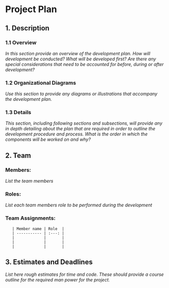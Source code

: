 # Project Plan

## 1. Description


### 1.1 Overview
*In this section provide an overview of the development plan. How will development be conducted? What will be developed first? Are there any special considerations that need to be accounted for before, during or after development?*

### 1.2 Organizational Diagrams
*Use this section to provide any diagrams or illustrations that accompany the development plan.*

### 1.3 Details
*This section, including following sections and subsections, will provide any in depth detailing about the plan that are required in order to outline the development procedure and process. What is the order in which the components will be worked on and why?*

## 2. Team


### Members: 
*List the team members*

### Roles:
*List each team members role to be performed during the development*
   
### Team Assignments:

       | Member name | Role  |
       | ----------- | :---: |
       |             |       |
       |             |       |
       |             |       |

## 3. Estimates and Deadlines
*List here rough estimates for time and code. These should provide a course outline for the required man power for the project.*